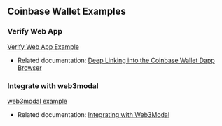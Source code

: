 ## Coinbase Wallet Examples

### Verify Web App

[Verify Web App Example](verify-webapp/)

- Related documentation: [Deep Linking into the Coinbase Wallet Dapp Browser](https://docs.cloud.coinbase.com/wallet-sdk/docs/deep-link-into-dapp-browser)

### Integrate with web3modal

[web3modal example](web3modal-demo/)

- Related documentation: [Integrating with Web3Modal](https://docs.cloud.coinbase.com/wallet-sdk/docs/web3modal)
